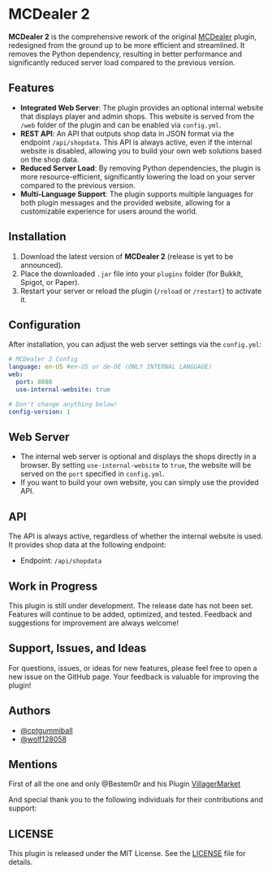 
# MCDealer 2

**MCDealer 2** is the comprehensive rework of the original [MCDealer](https://github.com/CptGummiball/MC-Dealer) plugin, redesigned from the ground up to be more efficient and streamlined. It removes the Python dependency, resulting in better performance and significantly reduced server load compared to the previous version.


## Features

- **Integrated Web Server**: The plugin provides an optional internal website that displays player and admin shops. This website is served from the `/web` folder of the plugin and can be enabled via `config.yml`.
- **REST API**: An API that outputs shop data in JSON format via the endpoint `/api/shopdata`. This API is always active, even if the internal website is disabled, allowing you to build your own web solutions based on the shop data.
- **Reduced Server Load**: By removing Python dependencies, the plugin is more resource-efficient, significantly lowering the load on your server compared to the previous version.
- **Multi-Language Support**: The plugin supports multiple languages for both plugin messages and the provided website, allowing for a customizable experience for users around the world.


## Installation

1. Download the latest version of **MCDealer 2** (release is yet to be announced).
2. Place the downloaded `.jar` file into your `plugins` folder (for Bukkit, Spigot, or Paper).
3. Restart your server or reload the plugin (`/reload` or `/restart`) to activate it.

    
## Configuration
After installation, you can adjust the web server settings via the `config.yml`:
```yaml
# MCDealer 2 Config
language: en-US #en-US or de-DE (ONLY INTERNAL LANGUAGE)
web:
  port: 8080
  use-internal-website: true

# Don't change anything below!
config-version: 1
````
## Web Server
- The internal web server is optional and displays the shops directly in a browser. By setting `use-internal-website` to `true`, the website will be served on the `port` specified in `config.yml`.
- If you want to build your own website, you can simply use the provided API.
## API
The API is always active, regardless of whether the internal website is used. It provides shop data at the following endpoint:

- Endpoint: `/api/shopdata`
## Work in Progress
This plugin is still under development. The release date has not been set. Features will continue to be added, optimized, and tested. Feedback and suggestions for improvement are always welcome!
## Support, Issues, and Ideas
For questions, issues, or ideas for new features, please feel free to open a new issue on the GitHub page. Your feedback is valuable for improving the plugin!
## Authors

- [@cptgummiball](https://www.github.com/cptgummiball)
- [@wolf128058](https://www.github.com/wolf128058)


## Mentions

First of all the one and only @Bestem0r and his Plugin [VillagerMarket](https://github.com/Bestem0r/VillagerMarket)

And special thank you to the following individuals for their contributions and support:

## LICENSE
This plugin is released under the MIT License. See the [LICENSE](LICENSE) file for details.
